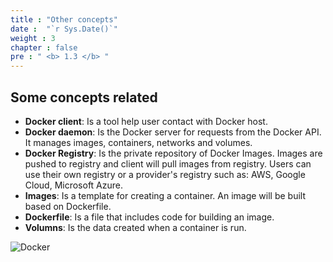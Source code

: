 ```yaml
---
title : "Other concepts"
date :  "`r Sys.Date()`" 
weight : 3 
chapter : false
pre : " <b> 1.3 </b> "
---
```


## Some concepts related

- **Docker client**: Is a tool help user contact with Docker host.
- **Docker daemon**: Is the Docker server for requests from the Docker API. It manages images, containers, networks and volumes. 
- **Docker Registry**: Is the private repository of Docker Images. Images are pushed to registry and client will pull images from registry. Users can use their own registry or a provider's registry such as: AWS, Google Cloud, Microsoft Azure.
- **Images**: Is a template for creating a container. An image will be built based on Dockerfile.
- **Dockerfile**: Is a file that includes code for building an image.
- **Volumns**: Is the data created when a container is run.

![Docker](/Dung_aws/images/docker/dockerArchitecture.png)

